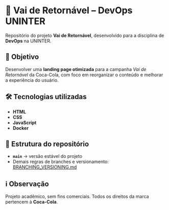 # 🥤 Vai de Retornável – DevOps UNINTER

Repositório do projeto **Vai de Retornável**, desenvolvido para a disciplina de **DevOps** na UNINTER.

## 📌 Objetivo

Desenvolver uma **landing page otimizada** para a campanha *Vai de Retornável* da Coca-Cola, com foco em reorganizar o conteúdo e melhorar a experiência do usuário.

## 🛠 Tecnologias utilizadas

* **HTML**
* **CSS**
* **JavaScript**
* **Docker**

## 📂 Estrutura do repositório

* **`main`** → versão estável do projeto
* Demais regras de branches e versionamento: [BRANCHING\_VERSIONING.md](BRANCHING_VERSIONING.md)

## ℹ️ Observação

Projeto acadêmico, sem fins comerciais. Todos os direitos da marca pertencem à **Coca-Cola**.

